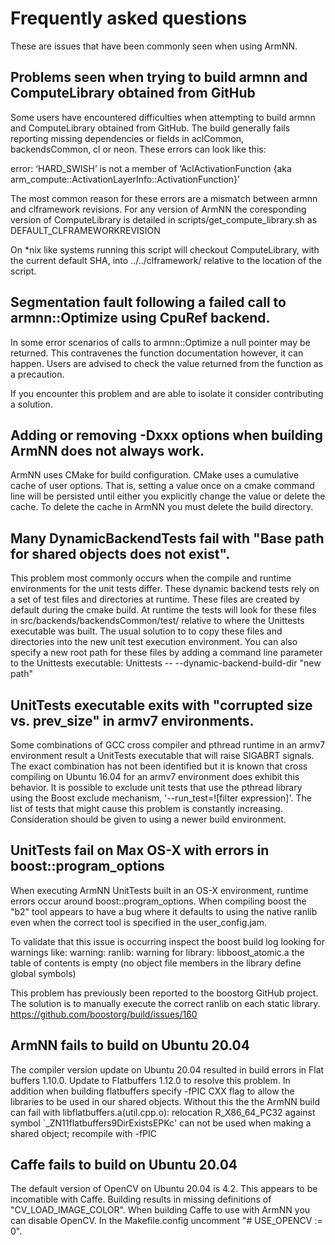Frequently asked questions
==========================

These are issues that have been commonly seen when using ArmNN.

Problems seen when trying to build armnn and ComputeLibrary obtained from GitHub
-----------------------------------------------------------------------------

Some users have encountered difficulties when attempting to build armnn and ComputeLibrary obtained from GitHub. The build generally fails reporting missing dependencies or fields in aclCommon, backendsCommon, cl or neon. These errors can look like this:

error: ‘HARD_SWISH’ is not a member of ‘AclActivationFunction {aka arm_compute::ActivationLayerInfo::ActivationFunction}’

The most common reason for these errors are a mismatch between armnn and clframework revisions. For any version of ArmNN the coresponding version of ComputeLibrary is detailed in scripts/get_compute_library.sh as DEFAULT_CLFRAMEWORKREVISION

On *nix like systems running this script will checkout ComputeLibrary, with the current default SHA, into ../../clframework/ relative to the location of the script.

Segmentation fault following a failed call to armnn::Optimize using CpuRef backend.
---------------------------------------------------------

In some error scenarios of calls to armnn::Optimize a null pointer may be returned. This contravenes the function documentation however, it can happen. Users are advised to check the value returned from the function as a precaution.

If you encounter this problem and are able to isolate it consider contributing a solution.

Adding or removing -Dxxx options when building ArmNN does not always work.
---------------------------------------------------------

ArmNN uses CMake for build configuration. CMake uses a cumulative cache of user options. That is, setting a value once on a cmake command line will be persisted until either you explicitly change the value or delete the cache. To delete the cache in ArmNN you must delete the build directory.

Many DynamicBackendTests fail with "Base path for shared objects does not exist".
---------------------------------------------------------
This problem most commonly occurs when the compile and runtime environments for the unit tests differ. These dynamic backend tests rely on a set of test files and directories at runtime. These files are created by default during the cmake build. At runtime the tests will look for these files in src/backends/backendsCommon/test/ relative to where the Unittests executable was built. The usual solution to to copy these files and directories into the new unit test execution environment. You can also specify a new root path for these files by adding a command line parameter to the Unittests executable: Unittests -- --dynamic-backend-build-dir "new path"

UnitTests executable exits with "corrupted size vs. prev_size" in armv7 environments.
---------------------------------------------------------
Some combinations of GCC cross compiler and pthread runtime in an armv7 environment result a UnitTests executable that will raise SIGABRT signals. The exact combination has not been identified but it is known that cross compiling on Ubuntu 16.04 for an armv7 environment does exhibit this behavior. It is possible to exclude unit tests that use the pthread library using the Boost exclude mechanism, '--run_test=![filter expression]'. The list of tests that might cause this problem is constantly increasing. Consideration should be given to using a newer build environment.

UnitTests fail on Max OS-X with errors in boost::program_options
---------------------------------------------------------
When executing ArmNN UnitTests built in an OS-X environment, runtime errors occur around boost::program_options. When compiling boost the "b2" tool appears to have a bug where it defaults to using the native ranlib even when the correct tool is specified in the user_config.jam.

To validate that this issue is occurring inspect the boost build log looking for warnings like:
warning: ranlib: warning for library: libboost_atomic.a the table of contents is empty (no object file members in the library define global symbols)

This problem has previously been reported to the boostorg GitHub project. The solution is to manually execute the correct ranlib on each static library. https://github.com/boostorg/build/issues/160

ArmNN fails to build on Ubuntu 20.04
---------------------------------------------------------
The compiler version update on Ubuntu 20.04 resulted in build errors in Flat buffers 1.10.0. Update to Flatbuffers 1.12.0 to resolve this problem. In addition when building flatbuffers specify -fPIC CXX flag to allow the libraries to be used in our shared objects. Without this the the ArmNN build can fail with libflatbuffers.a(util.cpp.o): relocation R_X86_64_PC32 against symbol `_ZN11flatbuffers9DirExistsEPKc' can not be used when making a shared object; recompile with -fPIC

Caffe fails to build on Ubuntu 20.04
---------------------------------------------------------
The default version of OpenCV on Ubuntu 20.04 is 4.2. This appears to be incomatible with Caffe. Building results in missing definitions of "CV_LOAD_IMAGE_COLOR". When building Caffe to use with ArmNN you can disable OpenCV. In the Makefile.config uncomment "# USE_OPENCV := 0".
